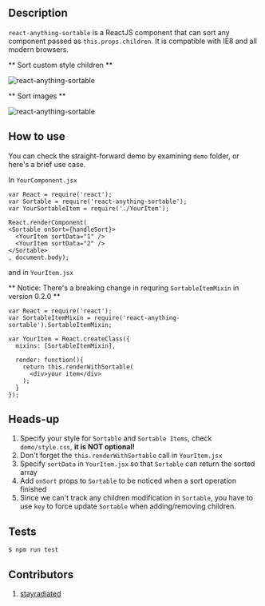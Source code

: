## Description
`react-anything-sortable` is a ReactJS component that can sort any component passed as `this.props.children`. It is compatible with IE8 and all modern browsers.

** Sort custom style children **

![react-anything-sortable](http://ww4.sinaimg.cn/large/831e9385gw1equswkpcfag209p02sgn5.gif)

** Sort images **

![react-anything-sortable](http://ww3.sinaimg.cn/mw690/831e9385gw1equstgvfmzg20a50360va.gif)

## How to use
You can check the straight-forward demo by examining `demo` folder, or here's a brief use case.

In `YourComponent.jsx`

````
var React = require('react');
var Sortable = require('react-anything-sortable');
var YourSortableItem = require('./YourItem');

React.renderComponent(
<Sortable onSort={handleSort}>
  <YourItem sortData="1" />
  <YourItem sortData="2" />
</Sortable>
, document.body);
````

and in `YourItem.jsx`

** Notice: There's a breaking change in requring `SortableItemMixin` in version 0.2.0 **

````
var React = require('react');
var SortableItemMixin = require('react-anything-sortable').SortableItemMixin;

var YourItem = React.createClass({
  mixins: [SortableItemMixin],

  render: function(){
    return this.renderWithSortable(
      <div>your item</div>
    );
  }
});
````

## Heads-up
1. Specify your style for `Sortable` and `Sortable Items`, check `demo/style.css`, **it is NOT optional!**
2. Don't forget the `this.renderWithSortable` call in `YourItem.jsx`
3. Specify `sortData` in `YourItem.jsx` so that `Sortable` can return the sorted array
4. Add `onSort` props to `Sortable` to be noticed when a sort operation finished
5. Since we can't track any children modification in `Sortable`, you have to use `key` to force update `Sortable` when adding/removing children.


## Tests

`$ npm run test`


## Contributors

1. [stayradiated](https://github.com/stayradiated)
